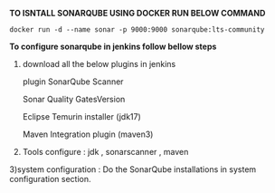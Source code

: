 **TO ISNTALL SONARQUBE USING DOCKER RUN BELOW COMMAND**  
```
docker run -d --name sonar -p 9000:9000 sonarqube:lts-community
```
**To configure sonarqube in jenkins follow bellow steps**
1) download all the below plugins in jenkins

   plugin SonarQube Scanner

   Sonar Quality GatesVersion

   Eclipse Temurin installer (jdk17)

   Maven Integration plugin (maven3)

2) Tools configure : jdk , sonarscanner , maven

3)system configuration : Do the SonarQube installations in system configuration section.

